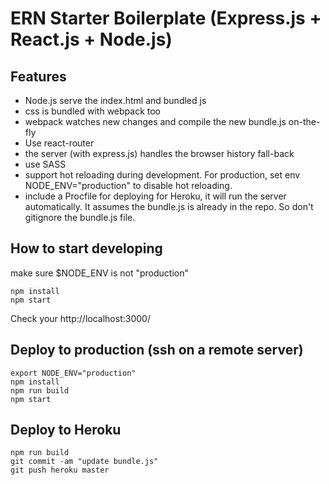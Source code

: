 # ERN Starter Boilerplate (Express.js + React.js + Node.js)

## Features

* Node.js serve the index.html and bundled js
* css is bundled with webpack too
* webpack watches new changes and compile the new bundle.js on-the-fly
* Use react-router
* the server (with express.js) handles the browser history fall-back
* use SASS
* support hot reloading during development. For production, set env NODE_ENV="production" to disable hot reloading.
* include a Procfile for deploying for Heroku, it will run the server automatically. It assumes the bundle.js is already in the repo. So don't gitignore the bundle.js file.

## How to start developing

make sure $NODE_ENV is not "production"
```
npm install
npm start
```

Check your http://localhost:3000/

## Deploy to production (ssh on a remote server)

```
export NODE_ENV="production"
npm install
npm run build
npm start
```

## Deploy to Heroku

```
npm run build
git commit -am "update bundle.js"
git push heroku master
```

